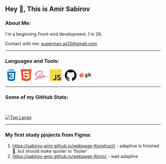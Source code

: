 
## Hey :wave:, This is Amir Sabirov



### About Me:
I'm a beginning Front-end development. I'm 26.    

Contact with me: superman.as13@gmail.com

---

### Languages and Tools:

<div>
  <img src="https://github.com/devicons/devicon/blob/master/icons/css3/css3-plain-wordmark.svg"  title="CSS3" alt="CSS" width="40" height="40"/>&nbsp;
  <img src="https://github.com/devicons/devicon/blob/master/icons/html5/html5-original.svg" title="HTML5" alt="HTML" width="40" height="40"/>&nbsp;
  <img src="https://github.com/devicons/devicon/blob/master/icons/sass/sass-original.svg" title="SASS" alt="SASS" width="40" height="40"/>&nbsp;
  <img src="https://github.com/devicons/devicon/blob/master/icons/javascript/javascript-original.svg" title="JavaScript" alt="JavaScript" width="40" height="40"/>&nbsp;
  <img src="https://github.com/devicons/devicon/blob/master/icons/github/github-original.svg" title="GitHub" alt="GitHub" width="40" height="40"/>&nbsp;
  <img src="https://github.com/devicons/devicon/blob/master/icons/git/git-original-wordmark.svg" title="Git" alt="Git" width="40" height="40"/>
</div>

---

### Some of my GitHub Stats:

<img src="https://komarev.com/ghpvc/?username=Sabirov-Amir&style=flat-square&color=blue" alt=""/>   

[![Top Langs](https://github-readme-stats.vercel.app/api/top-langs/?username=Sabirov-Amir&layout=compact&theme=vision-friendly-dark)](https://github.com/anuraghazra/github-readme-stats)

---

### My first study pjojects from Figma: 
1. https://sabirov-amir.github.io/webpage-Konstruct/ - adaptive is finished :stars:, but should make spoiler to 'footer' 
2. https://sabirov-amir.github.io/webpage-Alivio/ - wait adaptive

